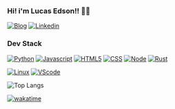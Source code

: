### Hi! i'm Lucas Edson!! 👋🏾
[![Blog](https://img.shields.io/badge/Medium-12100E?style=for-the-badge&logo=medium&logoColor=white)](https://medium.com/@lucasedson654)
[![Linkedin](https://img.shields.io/badge/LinkedIn-0077B5?style=for-the-badge&logo=linkedin&logoColor=white)](https://www.linkedin.com/in/lucas-edson-a95133135/)


### Dev Stack
[![Python](https://img.shields.io/badge/Python-3776AB?style=for-the-badge&logo=python&logoColor=white)]()
[![Javascript](https://img.shields.io/badge/JavaScript-F7DF1E?style=for-the-badge&logo=javascript&logoColor=black)]()
[![HTML5](https://img.shields.io/badge/HTML5-E34F26?style=for-the-badge&logo=html5&logoColor=white)]()
[![CSS](https://img.shields.io/badge/CSS3-1572B6?style=for-the-badge&logo=css3&logoColor=white)]()
[![Node](https://img.shields.io/badge/Node.js-43853D?style=for-the-badge&logo=node.js&logoColor=white)]()
[![Rust](https://img.shields.io/badge/Rust-000000?style=for-the-badge&logo=rust&logoColor=white)]()

[![Linux](https://img.shields.io/badge/Linux-FCC624?style=for-the-badge&logo=linux&logoColor=black)]()
[![VScode](https://img.shields.io/badge/Visual_Studio_Code-0078D4?style=for-the-badge&logo=visual%20studio%20code&logoColor=white)]()


![Top Langs](https://github-readme-stats.vercel.app/api/top-langs/?username=lucasedson&hide_progress=true&theme=radical)


[![wakatime](https://wakatime.com/badge/user/d8e2eed9-84de-4eac-abd2-69f82c10f1e1.svg)](https://wakatime.com/@d8e2eed9-84de-4eac-abd2-69f82c10f1e1?style=do)
